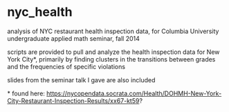 nyc_health
==========

analysis of NYC restaurant health inspection data, for Columbia University
undergraduate applied math seminar, fall 2014

scripts are provided to pull and analyze the health inspection data for 
New York City*, primarily by finding clusters in the transitions between
grades and the frequencies of specific violations

slides from the seminar talk I gave are also included



\* found here:
https://nycopendata.socrata.com/Health/DOHMH-New-York-City-Restaurant-Inspection-Results/xx67-kt59?
